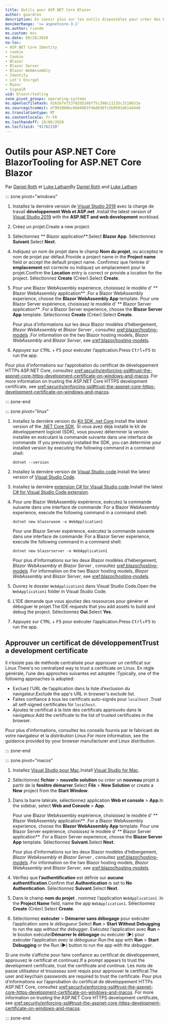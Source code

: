 ```yaml
---
title: Outils pour ASP.NET Core Blazor
author: guardrex
description: En savoir plus sur les outils disponibles pour créer des Blazor applications.
monikerRange: '>= aspnetcore-3.1'
ms.author: riande
ms.custom: mvc
ms.date: 09/28/2020
no-loc:
- ASP.NET Core Identity
- cookie
- Cookie
- Blazor
- Blazor Server
- Blazor WebAssembly
- Identity
- Let's Encrypt
- Razor
- SignalR
uid: blazor/tooling
zone_pivot_groups: operating-systems
ms.openlocfilehash: d1626fe753782d524bf75c398c11235c3110633a
ms.sourcegitcommit: d7991068bc6b04063f4bd836fc5b9591d614d448
ms.translationtype: MT
ms.contentlocale: fr-FR
ms.lasthandoff: 10/06/2020
ms.locfileid: "91762150"
---
```

# <a name="tooling-for-aspnet-core-no-locblazor"></a><span data-ttu-id="fd47d-103">Outils pour ASP.NET Core Blazor</span><span class="sxs-lookup"><span data-stu-id="fd47d-103">Tooling for ASP.NET Core Blazor</span></span>

<span data-ttu-id="fd47d-104">Par [Daniel Roth](https://github.com/danroth27) et [Luke Latham](https://github.com/guardrex)</span><span class="sxs-lookup"><span data-stu-id="fd47d-104">By [Daniel Roth](https://github.com/danroth27) and [Luke Latham](https://github.com/guardrex)</span></span>

::: zone pivot="windows"

1. <span data-ttu-id="fd47d-105">Installez la dernière version de [Visual Studio 2019](https://visualstudio.microsoft.com/downloads/) avec la charge de travail **développement Web et ASP.net** .</span><span class="sxs-lookup"><span data-stu-id="fd47d-105">Install the latest version of [Visual Studio 2019](https://visualstudio.microsoft.com/downloads/) with the **ASP.NET and web development** workload.</span></span>

1. <span data-ttu-id="fd47d-106">Créez un projet.</span><span class="sxs-lookup"><span data-stu-id="fd47d-106">Create a new project.</span></span>

1. <span data-ttu-id="fd47d-107">Sélectionnez \*\* Blazor application\*\*.</span><span class="sxs-lookup"><span data-stu-id="fd47d-107">Select **Blazor App**.</span></span> <span data-ttu-id="fd47d-108">Sélectionnez **Suivant**.</span><span class="sxs-lookup"><span data-stu-id="fd47d-108">Select **Next**.</span></span>

1. <span data-ttu-id="fd47d-109">Indiquez un nom de projet dans le champ **Nom du projet**, ou acceptez le nom de projet par défaut.</span><span class="sxs-lookup"><span data-stu-id="fd47d-109">Provide a project name in the **Project name** field or accept the default project name.</span></span> <span data-ttu-id="fd47d-110">Confirmez que l’entrée d' **emplacement** est correcte ou indiquez un emplacement pour le projet.</span><span class="sxs-lookup"><span data-stu-id="fd47d-110">Confirm the **Location** entry is correct or provide a location for the project.</span></span> <span data-ttu-id="fd47d-111">Sélectionnez **Create** (Créer).</span><span class="sxs-lookup"><span data-stu-id="fd47d-111">Select **Create**.</span></span>

1. <span data-ttu-id="fd47d-112">Pour une Blazor WebAssembly expérience, choisissez le modèle d' \*\* Blazor WebAssembly application\*\* .</span><span class="sxs-lookup"><span data-stu-id="fd47d-112">For a Blazor WebAssembly experience, choose the **Blazor WebAssembly App** template.</span></span> <span data-ttu-id="fd47d-113">Pour une Blazor Server expérience, choisissez le modèle d' \*\* Blazor Server application\*\* .</span><span class="sxs-lookup"><span data-stu-id="fd47d-113">For a Blazor Server experience, choose the **Blazor Server App** template.</span></span> <span data-ttu-id="fd47d-114">Sélectionnez **Create** (Créer).</span><span class="sxs-lookup"><span data-stu-id="fd47d-114">Select **Create**.</span></span>

   <span data-ttu-id="fd47d-115">Pour plus d’informations sur les deux Blazor modèles d’hébergement, *Blazor WebAssembly* et *Blazor Server* , consultez <xref:blazor/hosting-models> .</span><span class="sxs-lookup"><span data-stu-id="fd47d-115">For information on the two Blazor hosting models, *Blazor WebAssembly* and *Blazor Server*, see <xref:blazor/hosting-models>.</span></span>

1. <span data-ttu-id="fd47d-116">Appuyez sur <kbd>CTRL</kbd> + <kbd>F5</kbd> pour exécuter l’application.</span><span class="sxs-lookup"><span data-stu-id="fd47d-116">Press <kbd>Ctrl</kbd>+<kbd>F5</kbd> to run the app.</span></span>

<span data-ttu-id="fd47d-117">Pour plus d’informations sur l’approbation du certificat de développement HTTPs ASP.NET Core, consultez <xref:security/enforcing-ssl#trust-the-aspnet-core-https-development-certificate-on-windows-and-macos> .</span><span class="sxs-lookup"><span data-stu-id="fd47d-117">For more information on trusting the ASP.NET Core HTTPS development certificate, see <xref:security/enforcing-ssl#trust-the-aspnet-core-https-development-certificate-on-windows-and-macos>.</span></span>

::: zone-end

::: zone pivot="linux"

1. <span data-ttu-id="fd47d-118">Installez la dernière version du [Kit SDK .net Core](https://dotnet.microsoft.com/download).</span><span class="sxs-lookup"><span data-stu-id="fd47d-118">Install the latest version of the [.NET Core SDK](https://dotnet.microsoft.com/download).</span></span> <span data-ttu-id="fd47d-119">Si vous avez déjà installé le kit de développement logiciel (SDK), vous pouvez déterminer la version installée en exécutant la commande suivante dans une interface de commande :</span><span class="sxs-lookup"><span data-stu-id="fd47d-119">If you previously installed the SDK, you can determine your installed version by executing the following command in a command shell:</span></span>

   ```dotnetcli
   dotnet --version
   ```

1. <span data-ttu-id="fd47d-120">Installez la dernière version de [Visual Studio code](https://code.visualstudio.com).</span><span class="sxs-lookup"><span data-stu-id="fd47d-120">Install the latest version of [Visual Studio Code](https://code.visualstudio.com).</span></span>

1. <span data-ttu-id="fd47d-121">Installez la dernière [extension C# for Visual Studio code](https://marketplace.visualstudio.com/items?itemName=ms-dotnettools.csharp).</span><span class="sxs-lookup"><span data-stu-id="fd47d-121">Install the latest [C# for Visual Studio Code extension](https://marketplace.visualstudio.com/items?itemName=ms-dotnettools.csharp).</span></span>

1. <span data-ttu-id="fd47d-122">Pour une Blazor WebAssembly expérience, exécutez la commande suivante dans une interface de commande :</span><span class="sxs-lookup"><span data-stu-id="fd47d-122">For a Blazor WebAssembly experience, execute the following command in a command shell:</span></span>

   ```dotnetcli
   dotnet new blazorwasm -o WebApplication1
   ```

   <span data-ttu-id="fd47d-123">Pour une Blazor Server expérience, exécutez la commande suivante dans une interface de commande :</span><span class="sxs-lookup"><span data-stu-id="fd47d-123">For a Blazor Server experience, execute the following command in a command shell:</span></span>

   ```dotnetcli
   dotnet new blazorserver -o WebApplication1
   ```

   <span data-ttu-id="fd47d-124">Pour plus d’informations sur les deux Blazor modèles d’hébergement, *Blazor WebAssembly* et *Blazor Server* , consultez <xref:blazor/hosting-models> .</span><span class="sxs-lookup"><span data-stu-id="fd47d-124">For information on the two Blazor hosting models, *Blazor WebAssembly* and *Blazor Server*, see <xref:blazor/hosting-models>.</span></span>

1. <span data-ttu-id="fd47d-125">Ouvrez le dossier `WebApplication1` dans Visual Studio Code.</span><span class="sxs-lookup"><span data-stu-id="fd47d-125">Open the `WebApplication1` folder in Visual Studio Code.</span></span>

1. <span data-ttu-id="fd47d-126">L’IDE demande que vous ajoutiez des ressources pour générer et déboguer le projet.</span><span class="sxs-lookup"><span data-stu-id="fd47d-126">The IDE requests that you add assets to build and debug the project.</span></span> <span data-ttu-id="fd47d-127">Sélectionnez **Oui**.</span><span class="sxs-lookup"><span data-stu-id="fd47d-127">Select **Yes**.</span></span>

1. <span data-ttu-id="fd47d-128">Appuyez sur <kbd>CTRL</kbd> + <kbd>F5</kbd> pour exécuter l’application.</span><span class="sxs-lookup"><span data-stu-id="fd47d-128">Press <kbd>Ctrl</kbd>+<kbd>F5</kbd> to run the app.</span></span>

## <a name="trust-a-development-certificate"></a><span data-ttu-id="fd47d-129">Approuver un certificat de développement</span><span class="sxs-lookup"><span data-stu-id="fd47d-129">Trust a development certificate</span></span>

<span data-ttu-id="fd47d-130">Il n’existe pas de méthode centralisée pour approuver un certificat sur Linux.</span><span class="sxs-lookup"><span data-stu-id="fd47d-130">There's no centralized way to trust a certificate on Linux.</span></span> <span data-ttu-id="fd47d-131">En règle générale, l’une des approches suivantes est adoptée :</span><span class="sxs-lookup"><span data-stu-id="fd47d-131">Typically, one of the following approaches is adopted:</span></span>

* <span data-ttu-id="fd47d-132">Excluez l’URL de l’application dans la liste d’exclusion du navigateur.</span><span class="sxs-lookup"><span data-stu-id="fd47d-132">Exclude the app's URL in browser's exclude list.</span></span>
* <span data-ttu-id="fd47d-133">Faites confiance à tous les certificats auto-signés pour `localhost` .</span><span class="sxs-lookup"><span data-stu-id="fd47d-133">Trust all self-signed certificates for `localhost`.</span></span>
* <span data-ttu-id="fd47d-134">Ajoutez le certificat à la liste des certificats approuvés dans le navigateur.</span><span class="sxs-lookup"><span data-stu-id="fd47d-134">Add the certificate to the list of trusted certificates in the browser.</span></span>

<span data-ttu-id="fd47d-135">Pour plus d’informations, consultez les conseils fournis par le fabricant de votre navigateur et la distribution Linux.</span><span class="sxs-lookup"><span data-stu-id="fd47d-135">For more information, see the guidance provided by your browser manufacturer and Linux distribution.</span></span>

::: zone-end

::: zone pivot="macos"

1. <span data-ttu-id="fd47d-136">Installez [Visual Studio pour Mac](https://visualstudio.microsoft.com/vs/mac/).</span><span class="sxs-lookup"><span data-stu-id="fd47d-136">Install [Visual Studio for Mac](https://visualstudio.microsoft.com/vs/mac/).</span></span>

1. <span data-ttu-id="fd47d-137">Sélectionnez **fichier**  >  **nouvelle solution** ou créer un **nouveau** projet à partir de la **fenêtre démarrer**.</span><span class="sxs-lookup"><span data-stu-id="fd47d-137">Select **File** > **New Solution** or create a **New** project from the **Start Window**.</span></span>

1. <span data-ttu-id="fd47d-138">Dans la barre latérale, sélectionnez application **Web et console**  >  **App**.</span><span class="sxs-lookup"><span data-stu-id="fd47d-138">In the sidebar, select **Web and Console** > **App**.</span></span>

   <span data-ttu-id="fd47d-139">Pour une Blazor WebAssembly expérience, choisissez le modèle d' \*\* Blazor WebAssembly application\*\* .</span><span class="sxs-lookup"><span data-stu-id="fd47d-139">For a Blazor WebAssembly experience, choose the **Blazor WebAssembly App** template.</span></span> <span data-ttu-id="fd47d-140">Pour une Blazor Server expérience, choisissez le modèle d' \*\* Blazor Server application\*\* .</span><span class="sxs-lookup"><span data-stu-id="fd47d-140">For a Blazor Server experience, choose the **Blazor Server App** template.</span></span> <span data-ttu-id="fd47d-141">Sélectionnez **Suivant**.</span><span class="sxs-lookup"><span data-stu-id="fd47d-141">Select **Next**.</span></span>

   <span data-ttu-id="fd47d-142">Pour plus d’informations sur les deux Blazor modèles d’hébergement, *Blazor WebAssembly* et *Blazor Server* , consultez <xref:blazor/hosting-models> .</span><span class="sxs-lookup"><span data-stu-id="fd47d-142">For information on the two Blazor hosting models, *Blazor WebAssembly* and *Blazor Server*, see <xref:blazor/hosting-models>.</span></span>

1. <span data-ttu-id="fd47d-143">Vérifiez que **l’authentification** est définie sur **aucune authentification**.</span><span class="sxs-lookup"><span data-stu-id="fd47d-143">Confirm that **Authentication** is set to **No Authentication**.</span></span> <span data-ttu-id="fd47d-144">Sélectionnez **Suivant**.</span><span class="sxs-lookup"><span data-stu-id="fd47d-144">Select **Next**.</span></span>

1. <span data-ttu-id="fd47d-145">Dans le champ **nom du projet** , nommez l’application `WebApplication1` .</span><span class="sxs-lookup"><span data-stu-id="fd47d-145">In the **Project Name** field, name the app `WebApplication1`.</span></span> <span data-ttu-id="fd47d-146">Sélectionnez **Create** (Créer).</span><span class="sxs-lookup"><span data-stu-id="fd47d-146">Select **Create**.</span></span>

1. <span data-ttu-id="fd47d-147">Sélectionnez **exécuter**  >  **Démarrer sans débogage** pour exécuter l’application *sans le débogueur*.</span><span class="sxs-lookup"><span data-stu-id="fd47d-147">Select **Run** > **Start Without Debugging** to run the app *without the debugger*.</span></span> <span data-ttu-id="fd47d-148">Exécutez l’application avec **Run**  >  le bouton exécuter**Démarrer le débogage** ou exécuter (&#9654;) pour exécuter l’application *avec le débogueur*.</span><span class="sxs-lookup"><span data-stu-id="fd47d-148">Run the app with **Run** > **Start Debugging** or the Run (&#9654;) button to run the app *with the debugger*.</span></span>

<span data-ttu-id="fd47d-149">Si une invite s’affiche pour faire confiance au certificat de développement, approuvez le certificat et continuez.</span><span class="sxs-lookup"><span data-stu-id="fd47d-149">If a prompt appears to trust the development certificate, trust the certificate and continue.</span></span> <span data-ttu-id="fd47d-150">Les mots de passe utilisateur et trousseau sont requis pour approuver le certificat.</span><span class="sxs-lookup"><span data-stu-id="fd47d-150">The user and keychain passwords are required to trust the certificate.</span></span> <span data-ttu-id="fd47d-151">Pour plus d’informations sur l’approbation du certificat de développement HTTPs ASP.NET Core, consultez <xref:security/enforcing-ssl#trust-the-aspnet-core-https-development-certificate-on-windows-and-macos> .</span><span class="sxs-lookup"><span data-stu-id="fd47d-151">For more information on trusting the ASP.NET Core HTTPS development certificate, see <xref:security/enforcing-ssl#trust-the-aspnet-core-https-development-certificate-on-windows-and-macos>.</span></span>

::: zone-end

